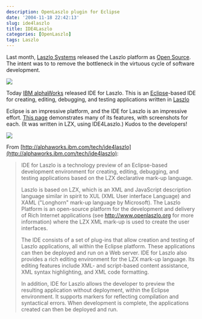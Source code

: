 ```yaml
---
description: OpenLaszlo plugin for Eclipse
date: '2004-11-18 22:42:13'
slug: ide4laszlo
title: IDE4Laszlo
categories: [OpenLaszlo]
tags: Laszlo
---
```


Last month, [Laszlo Systems](http://laszlosystems.com) released the Laszlo platform as [Open Source](http://openlaszlo.org). The intent was to to remove the bottleneck in the virtuous cycle of software development.

![]({{site.image_url}}/2004/open-and-shut.png)

Today [IBM alphaWorks](http://alphaworks.ibm.com/tech/ide4laszlo) released IDE for Laszlo. This is an [Eclipse](http://www.eclipse.org/)-based IDE for creating, editing, debugging, and testing applications written in [Laszlo](http://openlaszlo.org.)

Eclipse is an impressive platform, and the IDE for Laszlo is an impressive effort. [This page](http://dl.alphaworks.ibm.com/technologies/rcb/demo.html) demonstrates many of its features, with screenshots for each. (It was written in LZX, using IDE4Laszlo.) Kudos to the developers!

[![]({{site.image_url}}/2004/eclipse-demo-medium.jpg)]({{site.image_url}}/2004/eclipse-demo.jpg)

From [http://alphaworks.ibm.com/tech/ide4laszlo](http://alphaworks.ibm.com/tech/ide4laszlo):

> IDE for Laszlo is a technology preview of an Eclipse-based development environment for creating, editing, debugging, and testing applications based on the LZX declarative mark-up language.
>
> Laszlo is based on LZX, which is an XML and JavaScript description language similar in spirit to XUL (XML User interface Language) and XAML ("Longhorn" mark-up language by Microsoft). The Laszlo Platform is an open-source platform for the development and delivery of Rich Internet applications (see <http://www.openlaszlo.org> for more information) where the LZX XML mark-up is used to create the user interfaces.
>
> The IDE consists of a set of plug-ins that allow creation and testing of Laszlo applications, all within the Eclipse platform. These applications can then be deployed and run on a Web server. IDE for Laszlo also provides a rich editing environment for the LZX mark-up language. Its editing features include XML- and script-based content assistance, XML syntax highlighting, and XML code formatting.
>
> In addition, IDE for Laszlo allows the developer to preview the resulting application without deployment, within the Eclipse environment. It supports markers for reflecting compilation and syntactical errors. When development is complete, the applications created can then be deployed and run.
